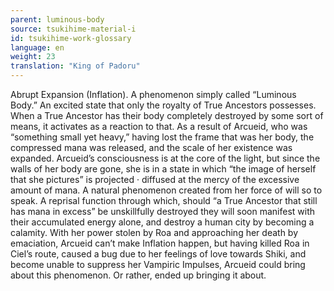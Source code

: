 ```yaml
---
parent: luminous-body
source: tsukihime-material-i
id: tsukihime-work-glossary
language: en
weight: 23
translation: "King of Padoru"
---
```


Abrupt Expansion (Inflation). A phenomenon simply called “Luminous Body.”
An excited state that only the royalty of True Ancestors possesses. When a True Ancestor has their body completely destroyed by some sort of means, it activates as a reaction to that.
As a result of Arcueid, who was “something small yet heavy,” having lost the frame that was her body, the compressed mana was released, and the scale of her existence was expanded.
Arcueid’s consciousness is at the core of the light, but since the walls of her body are gone, she is in a state in which “the image of herself that she pictures” is projected · diffused at the mercy of the excessive amount of mana. A natural phenomenon created from her force of will so to speak.
A reprisal function through which, should “a True Ancestor that still has mana in excess” be unskillfully destroyed they will soon manifest with their accumulated energy alone, and destroy a human city by becoming a calamity.
With her power stolen by Roa and approaching her death by emaciation, Arcueid can’t make Inflation happen, but having killed Roa in Ciel’s route, caused a bug due to her feelings of love towards Shiki, and become unable to suppress her Vampiric Impulses, Arcueid could bring about this phenomenon. Or rather, ended up bringing it about.
